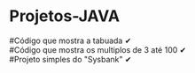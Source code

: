 # Projetos-JAVA

#Código que mostra a tabuada ✔
<br>
#Código que mostra os multiplos de 3 até 100 ✔
<br>
#Projeto simples do "Sysbank" ✔
